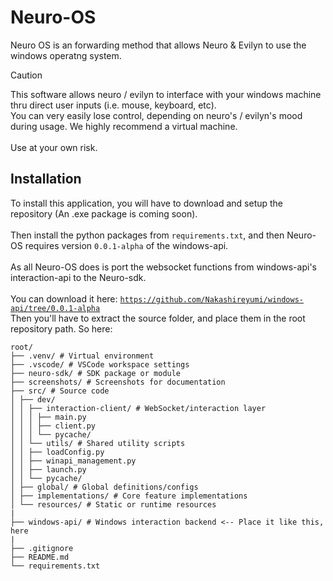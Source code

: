 # Neuro-OS
Neuro OS is an forwarding method that allows Neuro & Evilyn to use the windows operatng system.
> [!CAUTION]
> This software allows neuro / evilyn to interface with your windows machine thru direct user inputs (i.e. mouse, keyboard, etc).
> <br>You can very easily lose control, depending on neuro's / evilyn's mood during usage. We highly recommend a virtual machine.<br><br>
> Use at your own risk.

## Installation
To install this application, you will have to download and setup the repository (An .exe package is coming soon).
<br><br>Then install the python packages from ``requirements.txt``, and then Neuro-OS requires version ``0.0.1-alpha`` of the windows-api.
<br><br>As all Neuro-OS does is port the websocket functions from windows-api's interaction-api to the Neuro-sdk.
<br><br>You can download it here: [``https://github.com/Nakashireyumi/windows-api/tree/0.0.1-alpha``](https://github.com/Nakashireyumi/windows-api/tree/0.0.1-alpha)
<br>Then you'll have to extract the source folder, and place them in the root repository path. So here:
```
root/
├── .venv/ # Virtual environment
├── .vscode/ # VSCode workspace settings
├── neuro-sdk/ # SDK package or module
├── screenshots/ # Screenshots for documentation
├── src/ # Source code
│ ├── dev/
│ │ ├── interaction-client/ # WebSocket/interaction layer
│ │ │ ├── main.py
│ │ │ ├── client.py
│ │ │ └── pycache/
│ │ └── utils/ # Shared utility scripts
│ │ ├── loadConfig.py
│ │ ├── winapi_management.py
│ │ ├── launch.py
│ │ └── pycache/
│ ├── global/ # Global definitions/configs
│ ├── implementations/ # Core feature implementations
│ └── resources/ # Static or runtime resources
|
├── windows-api/ # Windows interaction backend <-- Place it like this, here
|
├── .gitignore
├── README.md
└── requirements.txt
